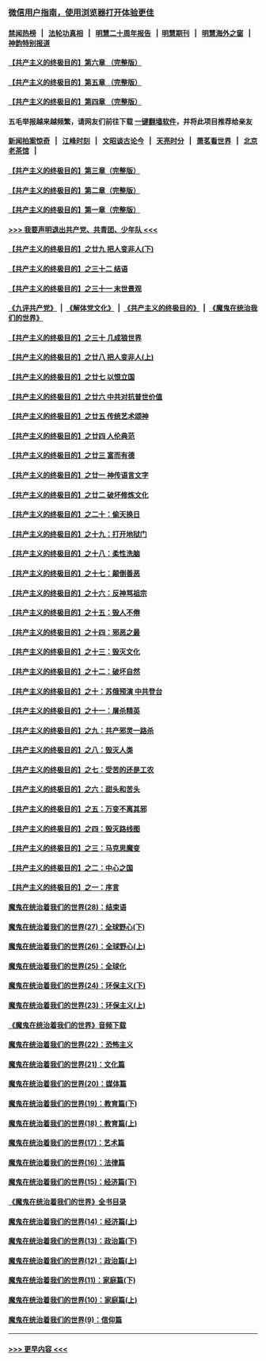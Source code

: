 ### [微信用户指南，使用浏览器打开体验更佳](https://github.com/gfw-breaker/banned-news1/blob/master/indexes/wechat-guide.md?t=0)
#### [禁闻热榜](热点新闻.md?t=0)  &nbsp;&nbsp;|&nbsp;&nbsp; [法轮功真相](https://github.com/gfw-breaker/truth/blob/master/README.md?t=0) &nbsp;&nbsp;|&nbsp;&nbsp; [明慧二十周年报告](https://github.com/gfw-breaker/mh-reports/blob/master/README.md?t=0) &nbsp;&nbsp;|&nbsp;&nbsp;[明慧期刊](https://github.com/gfw-breaker/mh-qikan) &nbsp;&nbsp;|&nbsp;&nbsp; [明慧海外之窗](https://github.com/gfw-breaker/mh-news/blob/master/README.md?t=0) &nbsp;&nbsp;|&nbsp;&nbsp; [神韵特别报道](https://github.com/gfw-breaker/mh-news/blob/master/shenyun.md?t=0)
#### [【共产主义的终极目的】第六章 （完整版）](../pages/nsc422/n11428913.md?t=02151022) 
#### [【共产主义的终极目的】第五章 （完整版）](../pages/nsc422/n11428912.md?t=02151022) 
#### [【共产主义的终极目的】第四章 （完整版）](../pages/nsc422/n11428907.md?t=02151022) 
#### 五毛举报越来越频繁，请网友们前往下载 [一键翻墙软件](https://github.com/gfw-breaker/ssr-accounts)，并将此项目推荐给亲友
#### [新闻拍案惊奇](https://github.com/gfw-breaker/banned-news1/blob/master/pages/link4.md) &nbsp;&nbsp;|&nbsp;&nbsp; [江峰时刻](https://github.com/gfw-breaker/banned-news1/blob/master/pages/link4.md) &nbsp;&nbsp;|&nbsp;&nbsp; [文昭谈古论今](https://github.com/gfw-breaker/banned-news1/blob/master/pages/link4.md) &nbsp;&nbsp;|&nbsp;&nbsp; [天亮时分](https://github.com/gfw-breaker/banned-news1/blob/master/pages/link4.md) &nbsp;&nbsp;|&nbsp;&nbsp; [萧茗看世界](https://github.com/gfw-breaker/banned-news1/blob/master/pages/link4.md) &nbsp;&nbsp;|&nbsp;&nbsp; [北京老茶馆](https://github.com/gfw-breaker/banned-news1/blob/master/pages/link4.md) &nbsp;&nbsp;|&nbsp;&nbsp; 
#### [【共产主义的终极目的】第三章（完整版）](../pages/nsc422/n11428848.md?t=02151022) 
#### [【共产主义的终极目的】第二章（完整版）](../pages/nsc422/n11428831.md?t=02151022) 
#### [【共产主义的终极目的】第一章（完整版）](../pages/nsc422/n11417651.md?t=02151022) 
#### [>>> 我要声明退出共产党、共青团、少年队 <<<](https://github.com/begood0513/goodnews/blob/master/quit/letter.md) 
#### [【共产主义的终极目的】之廿九 把人变非人(下)](../pages/nsc422/n11344140.md?t=02151022) 
#### [【共产主义的终极目的】之三十二 结语](../pages/nsc422/n11360535.md?t=02151022) 
#### [【共产主义的终极目的】之三十一 末世景观](../pages/nsc422/n11351129.md?t=02151022) 
#### [《九评共产党》](https://github.com/begood0513/9ping.md/blob/master/README.md) &nbsp;|&nbsp; [《解体党文化》](../../../../jtdwh.md/blob/master/README.md)  &nbsp;|&nbsp; [《共产主义的终极目的》](../../../../gczydzjmd.md/blob/master/README.md) &nbsp;|&nbsp; [《魔鬼在统治我们的世界》](../../../../mgztzwmdsj.md/blob/master/README.md) 
#### [【共产主义的终极目的】之三十 几成狼世界](../pages/nsc422/n11348280.md?t=02151022) 
#### [【共产主义的终极目的】之廿八 把人变非人(上)](../pages/nsc422/n11340492.md?t=02151022) 
#### [【共产主义的终极目的】之廿七 以恨立国](../pages/nsc422/n11336944.md?t=02151022) 
#### [【共产主义的终极目的】之廿六 中共对抗普世价值](../pages/nsc422/n11324785.md?t=02151022) 
#### [【共产主义的终极目的】之廿五 传统艺术颂神](../pages/nsc422/n11296396.md?t=02151022) 
#### [【共产主义的终极目的】之廿四 人伦典范](../pages/nsc422/n11296397.md?t=02151022) 
#### [【共产主义的终极目的】之廿三 富而有德](../pages/nsc422/n11283598.md?t=02151022) 
#### [【共产主义的终极目的】之廿一 神传语言文字](../pages/nsc422/n11263265.md?t=02151022) 
#### [【共产主义的终极目的】之廿二 破坏修炼文化](../pages/nsc422/n11245728.md?t=02151022) 
#### [【共产主义的终极目的】之二十：偷天换日](../pages/nsc422/n11238846.md?t=02151022) 
#### [【共产主义的终极目的】之十九：打开地狱门](../pages/nsc422/n11206376.md?t=02151022) 
#### [【共产主义的终极目的】之十八：柔性洗脑](../pages/nsc422/n11199994.md?t=02151022) 
#### [【共产主义的终极目的】之十七：颠倒善恶](../pages/nsc422/n11179782.md?t=02151022) 
#### [【共产主义的终极目的】之十六：反神骂祖宗](../pages/nsc422/n11166798.md?t=02151022) 
#### [【共产主义的终极目的】之十五：毁人不倦](../pages/nsc422/n11166792.md?t=02151022) 
#### [【共产主义的终极目的】之十四：邪恶之最](../pages/nsc422/n11150249.md?t=02151022) 
#### [【共产主义的终极目的】之十三：毁灭文化](../pages/nsc422/n11135227.md?t=02151022) 
#### [【共产主义的终极目的】之十二：破坏自然](../pages/nsc422/n11135214.md?t=02151022) 
#### [【共产主义的终极目的】之十：苏俄预演 中共登台](../pages/nsc422/n11118424.md?t=02151022) 
#### [【共产主义的终极目的】之十一：屠杀精英](../pages/nsc422/n11118442.md?t=02151022) 
#### [【共产主义的终极目的】之九：共产邪灵一路杀](../pages/nsc422/n11114139.md?t=02151022) 
#### [【共产主义的终极目的】之八：毁灭人类](../pages/nsc422/n11108503.md?t=02151022) 
#### [【共产主义的终极目的】之七：受苦的还是工农](../pages/nsc422/n11101809.md?t=02151022) 
#### [【共产主义的终极目的】之六：甜头和苦头](../pages/nsc422/n11096971.md?t=02151022) 
#### [【共产主义的终极目的】之五：万变不离其邪](../pages/nsc422/n11091285.md?t=02151022) 
#### [【共产主义的终极目的】之四：毁灭路线图](../pages/nsc422/n11086284.md?t=02151022) 
#### [【共产主义的终极目的】之三：马克思魔变](../pages/nsc422/n11061941.md?t=02151022) 
#### [【共产主义的终极目的】之二：中心之国](../pages/nsc422/n11047728.md?t=02151022) 
#### [【共产主义的终极目的】之一：序言](../pages/nsc422/n11086077.md?t=02151022) 
#### [魔鬼在统治着我们的世界(28)：结束语](../pages/nsc422/n10936246.md?t=02151022) 
#### [魔鬼在统治着我们的世界(27)：全球野心(下)](../pages/nsc422/n10928319.md?t=02151022) 
#### [魔鬼在统治着我们的世界(26)：全球野心(上)](../pages/nsc422/n10900318.md?t=02151022) 
#### [魔鬼在统治着我们的世界(25)：全球化](../pages/nsc422/n10788205.md?t=02151022) 
#### [魔鬼在统治着我们的世界(24)：环保主义(下)](../pages/nsc422/n10695307.md?t=02151022) 
#### [魔鬼在统治着我们的世界(23)：环保主义(上)](../pages/nsc422/n10688613.md?t=02151022) 
#### [《魔鬼在统治着我们的世界》音频下载](../pages/nsc422/n10635553.md?t=02151022) 
#### [魔鬼在统治着我们的世界(22)：恐怖主义](../pages/nsc422/n10614727.md?t=02151022) 
#### [魔鬼在统治着我们的世界(21)：文化篇](../pages/nsc422/n10597706.md?t=02151022) 
#### [魔鬼在统治着我们的世界(20)：媒体篇](../pages/nsc422/n10586579.md?t=02151022) 
#### [魔鬼在统治着我们的世界(19)：教育篇(下)](../pages/nsc422/n10564808.md?t=02151022) 
#### [魔鬼在统治着我们的世界(18)：教育篇(上)](../pages/nsc422/n10526970.md?t=02151022) 
#### [魔鬼在统治着我们的世界(17)：艺术篇](../pages/nsc422/n10499093.md?t=02151022) 
#### [魔鬼在统治着我们的世界(16)：法律篇](../pages/nsc422/n10485969.md?t=02151022) 
#### [魔鬼在统治着我们的世界(15)：经济篇(下)](../pages/nsc422/n10469975.md?t=02151022) 
#### [《魔鬼在统治着我们的世界》全书目录](../pages/nsc422/n10464261.md?t=02151022) 
#### [魔鬼在统治着我们的世界(14)：经济篇(上)](../pages/nsc422/n10457370.md?t=02151022) 
#### [魔鬼在统治着我们的世界(13)：政治篇(下)](../pages/nsc422/n10448270.md?t=02151022) 
#### [魔鬼在统治着我们的世界(12)：政治篇(上)](../pages/nsc422/n10444576.md?t=02151022) 
#### [魔鬼在统治着我们的世界(11)：家庭篇(下)](../pages/nsc422/n10440961.md?t=02151022) 
#### [魔鬼在统治着我们的世界(10)：家庭篇(上)](../pages/nsc422/n10435448.md?t=02151022) 
#### [魔鬼在统治着我们的世界(9)：信仰篇](../pages/nsc422/n10432159.md?t=02151022) 

----
#### [ >>> 更早内容 <<< ](../indexes/nsc422-earlier.md)
